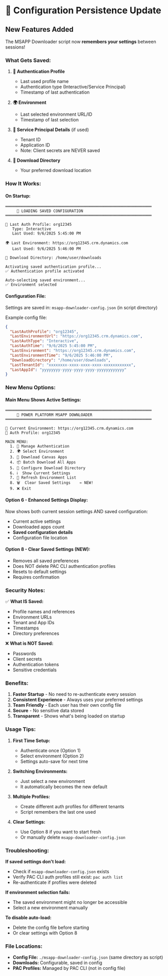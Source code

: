 # 🔄 Configuration Persistence Update

## New Features Added

The MSAPP Downloader script now **remembers your settings** between sessions!

### What Gets Saved:

1. **🔐 Authentication Profile**
   - Last used profile name
   - Authentication type (Interactive/Service Principal)
   - Timestamp of last authentication

2. **🌍 Environment**
   - Last selected environment URL/ID
   - Timestamp of last selection

3. **🏢 Service Principal Details** (if used)
   - Tenant ID
   - Application ID
   - Note: Client secrets are NEVER saved

4. **📁 Download Directory**
   - Your preferred download location

### How It Works:

#### On Startup:
```
════════════════════════════════════════════════════════════════
     🔄 LOADING SAVED CONFIGURATION
════════════════════════════════════════════════════════════════

📝 Last Auth Profile: org12345
   Type: Interactive
   Last Used: 9/6/2025 5:45:00 PM

🌍 Last Environment: https://org12345.crm.dynamics.com
   Last Used: 9/6/2025 5:46:00 PM

📁 Download Directory: /home/user/downloads

Activating saved authentication profile...
✅ Authentication profile activated

Auto-selecting saved environment...
✅ Environment selected
```

#### Configuration File:
Settings are saved in: `msapp-downloader-config.json` (in script directory)

Example config file:
```json
{
  "LastAuthProfile": "org12345",
  "LastEnvironmentUrl": "https://org12345.crm.dynamics.com",
  "LastAuthType": "Interactive",
  "LastAuthTime": "9/6/2025 5:45:00 PM",
  "LastEnvironment": "https://org12345.crm.dynamics.com",
  "LastEnvironmentTime": "9/6/2025 5:46:00 PM",
  "DownloadDirectory": "/home/user/downloads",
  "LastTenantId": "xxxxxxxx-xxxx-xxxx-xxxx-xxxxxxxxxxxx",
  "LastAppId": "yyyyyyyy-yyyy-yyyy-yyyy-yyyyyyyyyyyy"
}
```

### New Menu Options:

#### Main Menu Shows Active Settings:
```
════════════════════════════════════════════════════════════════
     🚀 POWER PLATFORM MSAPP DOWNLOADER
════════════════════════════════════════════════════════════════

📍 Current Environment: https://org12345.crm.dynamics.com
👤 Auth Profile: org12345

MAIN MENU:
  1. 🔐 Manage Authentication
  2. 🌍 Select Environment
  3. 📱 Download Canvas Apps
  4. 📦 Batch Download All Apps
  5. 📁 Configure Download Directory
  6. ℹ️  Show Current Settings
  7. 🔄 Refresh Environment List
  8. 🗑️  Clear Saved Settings    ← NEW!
  9. ❌ Exit
```

#### Option 6 - Enhanced Settings Display:
Now shows both current session settings AND saved configuration:
- Current active settings
- Downloaded apps count
- **Saved configuration details**
- Configuration file location

#### Option 8 - Clear Saved Settings (NEW):
- Removes all saved preferences
- Does NOT delete PAC CLI authentication profiles
- Resets to default settings
- Requires confirmation

### Security Notes:

✅ **What IS Saved:**
- Profile names and references
- Environment URLs
- Tenant and App IDs
- Timestamps
- Directory preferences

❌ **What is NOT Saved:**
- Passwords
- Client secrets
- Authentication tokens
- Sensitive credentials

### Benefits:

1. **Faster Startup** - No need to re-authenticate every session
2. **Consistent Experience** - Always uses your preferred settings
3. **Team Friendly** - Each user has their own config file
4. **Secure** - No sensitive data stored
5. **Transparent** - Shows what's being loaded on startup

### Usage Tips:

1. **First Time Setup:**
   - Authenticate once (Option 1)
   - Select environment (Option 2)
   - Settings auto-save for next time

2. **Switching Environments:**
   - Just select a new environment
   - It automatically becomes the new default

3. **Multiple Profiles:**
   - Create different auth profiles for different tenants
   - Script remembers the last one used

4. **Clear Settings:**
   - Use Option 8 if you want to start fresh
   - Or manually delete `msapp-downloader-config.json`

### Troubleshooting:

**If saved settings don't load:**
- Check if `msapp-downloader-config.json` exists
- Verify PAC CLI auth profiles still exist: `pac auth list`
- Re-authenticate if profiles were deleted

**If environment selection fails:**
- The saved environment might no longer be accessible
- Select a new environment manually

**To disable auto-load:**
- Delete the config file before starting
- Or clear settings with Option 8

### File Locations:

- **Config File:** `./msapp-downloader-config.json` (same directory as script)
- **Downloads:** Configurable, saved in config
- **PAC Profiles:** Managed by PAC CLI (not in config file)